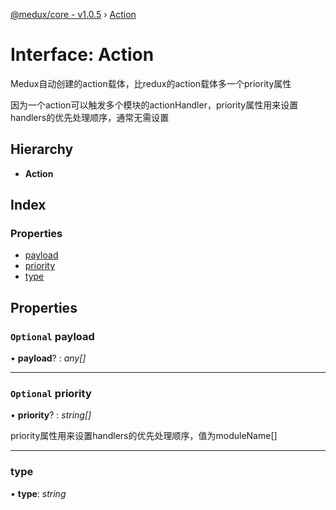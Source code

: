[@medux/core - v1.0.5](../README.md) › [Action](action.md)

# Interface: Action

Medux自动创建的action载体，比redux的action载体多一个priority属性

因为一个action可以触发多个模块的actionHandler，priority属性用来设置handlers的优先处理顺序，通常无需设置

## Hierarchy

* **Action**

## Index

### Properties

* [payload](action.md#optional-payload)
* [priority](action.md#optional-priority)
* [type](action.md#type)

## Properties

### `Optional` payload

• **payload**? : *any[]*

___

### `Optional` priority

• **priority**? : *string[]*

priority属性用来设置handlers的优先处理顺序，值为moduleName[]

___

###  type

• **type**: *string*
